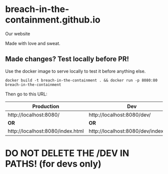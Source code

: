 # breach-in-the-containment.github.io
Our website

Made with love and sweat.

## Made changes? Test locally before PR!

Use the docker image to serve locally to test it before anything else.

`docker build -t breach-in-the-containment . && docker run -p 8080:80 breach-in-the-containment`

Then go to this URL:

| Production  | Dev |
| --- | --- |
| http://localhost:8080/  | http://localhost:8080/dev/ |
| **OR** | **OR** |
| http://localhost:8080/index.html  | http://localhost:8080/dev/index.html  |


# DO NOT DELETE THE /DEV IN PATHS! (for devs only)
